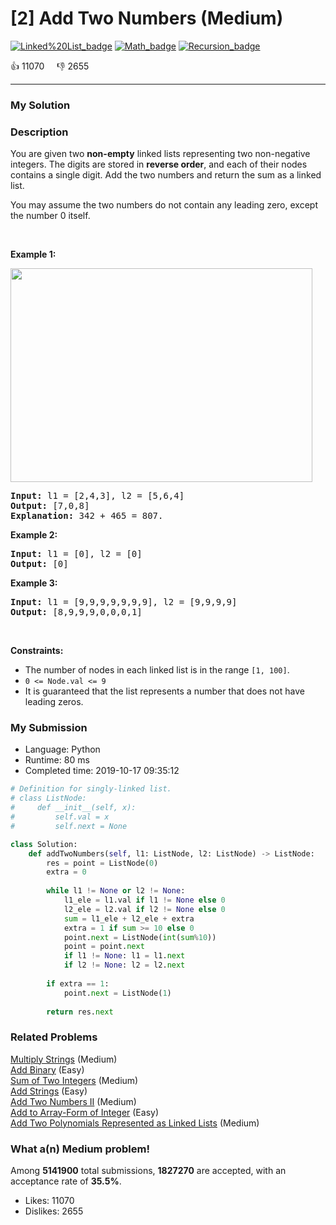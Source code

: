 # [2] Add Two Numbers (Medium)

[![Linked%20List_badge](https://img.shields.io/badge/topic-Linked%20List-green.svg)](https://leetcode.com/problems/add-two-numbers/)  [![Math_badge](https://img.shields.io/badge/topic-Math-green.svg)](https://leetcode.com/problems/add-two-numbers/)  [![Recursion_badge](https://img.shields.io/badge/topic-Recursion-green.svg)](https://leetcode.com/problems/add-two-numbers/) 

:+1: 11070 &nbsp; &nbsp; :thumbsdown: 2655

---

### My Solution


### Description
<p>You are given two <b>non-empty</b> linked lists representing two non-negative integers. The digits are stored in <b>reverse order</b>, and each of their nodes contains a single digit. Add the two numbers and return the sum&nbsp;as a linked list.</p>

<p>You may assume the two numbers do not contain any leading zero, except the number 0 itself.</p>

<p>&nbsp;</p>
<p><strong>Example 1:</strong></p>
<img alt="" src="https://assets.leetcode.com/uploads/2020/10/02/addtwonumber1.jpg" style="width: 483px; height: 342px;" />
<pre>
<strong>Input:</strong> l1 = [2,4,3], l2 = [5,6,4]
<strong>Output:</strong> [7,0,8]
<strong>Explanation:</strong> 342 + 465 = 807.
</pre>

<p><strong>Example 2:</strong></p>

<pre>
<strong>Input:</strong> l1 = [0], l2 = [0]
<strong>Output:</strong> [0]
</pre>

<p><strong>Example 3:</strong></p>

<pre>
<strong>Input:</strong> l1 = [9,9,9,9,9,9,9], l2 = [9,9,9,9]
<strong>Output:</strong> [8,9,9,9,0,0,0,1]
</pre>

<p>&nbsp;</p>
<p><strong>Constraints:</strong></p>

<ul>
	<li>The number of nodes in each linked list is in the range <code>[1, 100]</code>.</li>
	<li><code>0 &lt;= Node.val &lt;= 9</code></li>
	<li>It is guaranteed that the list represents a number that does not have leading zeros.</li>
</ul>



### My Submission

- Language: Python
- Runtime: 80 ms
- Completed time: 2019-10-17 09:35:12

```Python
# Definition for singly-linked list.
# class ListNode:
#     def __init__(self, x):
#         self.val = x
#         self.next = None

class Solution:
    def addTwoNumbers(self, l1: ListNode, l2: ListNode) -> ListNode:
        res = point = ListNode(0)
        extra = 0
        
        while l1 != None or l2 != None:
            l1_ele = l1.val if l1 != None else 0
            l2_ele = l2.val if l2 != None else 0
            sum = l1_ele + l2_ele + extra
            extra = 1 if sum >= 10 else 0
            point.next = ListNode(int(sum%10))
            point = point.next
            if l1 != None: l1 = l1.next
            if l2 != None: l2 = l2.next
        
        if extra == 1:
            point.next = ListNode(1)
        
        return res.next
```


### Related Problems
[Multiply Strings](https://leetcode.com/problems/multiply-strings/) (Medium) <br>
[Add Binary](https://leetcode.com/problems/add-binary/) (Easy) <br>
[Sum of Two Integers](https://leetcode.com/problems/sum-of-two-integers/) (Medium) <br>
[Add Strings](https://leetcode.com/problems/add-strings/) (Easy) <br>
[Add Two Numbers II](https://leetcode.com/problems/add-two-numbers-ii/) (Medium) <br>
[Add to Array-Form of Integer](https://leetcode.com/problems/add-to-array-form-of-integer/) (Easy) <br>
[Add Two Polynomials Represented as Linked Lists](https://leetcode.com/problems/add-two-polynomials-represented-as-linked-lists/) (Medium) <br>



### What a(n) Medium problem!
Among **5141900** total submissions, **1827270** are accepted, with an acceptance rate of **35.5%**. <br>

- Likes: 11070
- Dislikes: 2655

